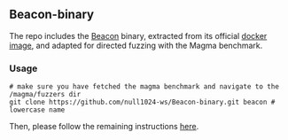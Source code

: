 ## Beacon-binary
The repo includes the [Beacon](https://github.com/5hadowblad3/Beacon_artifact) binary, extracted from its official [docker image](https://hub.docker.com/r/yguoaz/beacon), and adapted for directed fuzzing with the Magma benchmark.

### Usage
``` shell
# make sure you have fetched the magma benchmark and navigate to the /magma/fuzzers dir
git clone https://github.com/null1024-ws/Beacon-binary.git beacon # lowercase name
```
Then, please follow the remaining instructions [here](https://github.com/null1024-ws/magma.git).
